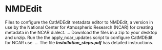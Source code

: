 # NMDEdit

Files to configure the CatMDEdit metadata editor to NMDEdit, a version in 
use by the National Center for Atmospheric Research (NCAR) for creating
metadata in the NCAR dialect.
...
Download the files in a zip to your desktop and unzip. 
Run the the apply_ncar_updates script to configure CatMDEdit for NCAR use.
...
The file **_Installation_steps.pdf_** has detailed instructions.
